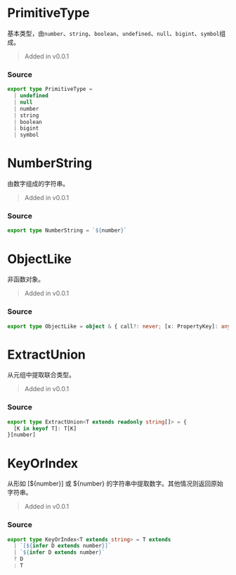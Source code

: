 # PrimitiveType
      
基本类型，由`number`、`string`、`boolean`、`undefined`、`null`、`bigint`、`symbol`组成。

> Added in v0.0.1



### Source

```typescript
export type PrimitiveType =
  | undefined
  | null
  | number
  | string
  | boolean
  | bigint
  | symbol


```
# NumberString
      
由数字组成的字符串。

> Added in v0.0.1



### Source

```typescript
export type NumberString = `${number}`


```
# ObjectLike
      
非函数对象。

> Added in v0.0.1



### Source

```typescript
export type ObjectLike = object & { call?: never; [x: PropertyKey]: any }

```
# ExtractUnion
      
从元组中提取联合类型。

> Added in v0.0.1



### Source

```typescript
export type ExtractUnion<T extends readonly string[]> = {
  [K in keyof T]: T[K]
}[number]


```
# KeyOrIndex
      
从形如 [${number}] 或 ${number} 的字符串中提取数字。其他情况则返回原始字符串。

> Added in v0.0.1



### Source

```typescript
export type KeyOrIndex<T extends string> = T extends
  | `[${infer D extends number}]`
  | `${infer D extends number}`
  ? D
  : T

```
